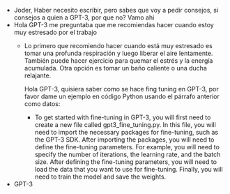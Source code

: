- Joder, Haber necesito escribir, pero sabes que voy a pedir consejos, si consejos  a quien a GPT-3, por que no? Vamo ahi
- Hola GPT-3 me preguntaba que me recomiendas hacer cuando estoy muy estresado por el trabajo
	- Lo primero que recomiendo hacer cuando está muy estresado es tomar una profunda respiración y luego liberar el aire lentamente. También puede hacer ejercicio para quemar el estrés y la energía acumulada. Otra opción es tomar un baño caliente o una ducha relajante.
	  
	  Hola GPT-3, quisiera saber como se hace fing tuning en GPT-3, por favor dame un ejemplo en código Python usando el párrafo anterior como datos:
		- To get started with fine-tuning in GPT-3, you will first need to create a new file called gpt3_fine_tuning.py. In this file, you will need to import the necessary packages for fine-tuning, such as the GPT-3 SDK. After importing the packages, you will need to define the fine-tuning parameters. For example, you will need to specify the number of iterations, the learning rate, and the batch size. After defining the fine-tuning parameters, you will need to load the data that you want to use for fine-tuning. Finally, you will need to train the model and save the weights.
- GPT-3